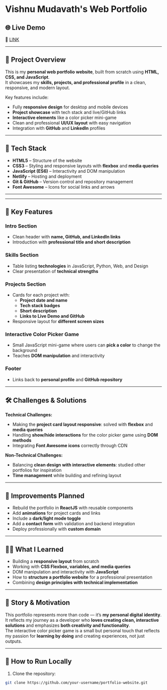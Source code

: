 # Vishnu Mudavath's Web Portfolio


## 🌐 Live Demo
🔗 [LINK](https://vishnuchowhan-portfolio.netlify.app/) 

---

## 💼 Project Overview
This is my **personal web portfolio website**, built from scratch using **HTML, CSS, and JavaScript**.  
It showcases my **skills, projects, and professional profile** in a clean, responsive, and modern layout.  

Key features include:
- Fully **responsive design** for desktop and mobile devices
- **Project showcase** with tech stack and live/GitHub links
- **Interactive elements** like a color picker mini-game
- Clean and professional **UI/UX layout** with easy navigation
- Integration with **GitHub** and **LinkedIn** profiles

---

## 🔧 Tech Stack
- **HTML5** – Structure of the website  
- **CSS3** – Styling and responsive layouts with **flexbox** and **media queries**  
- **JavaScript (ES6)** – Interactivity and DOM manipulation  
- **Netlify** – Hosting and deployment  
- **Git & GitHub** – Version control and repository management  
- **Font Awesome** – Icons for social links and arrows  

---

---

## 🧩 Key Features

### Intro Section
- Clean header with **name, GitHub, and LinkedIn links**  
- Introduction with **professional title and short description**  

### Skills Section
- Table listing **technologies** in JavaScript, Python, Web, and Design  
- Clear presentation of **technical strengths**

### Projects Section
- Cards for each project with:
  - **Project date and name**
  - **Tech stack badges**
  - **Short description**
  - **Links to Live Demo and GitHub**
- Responsive layout for **different screen sizes**  

### Interactive Color Picker Game
- Small JavaScript mini-game where users can **pick a color** to change the background  
- Teaches **DOM manipulation** and interactivity  

### Footer
- Links back to **personal profile** and **GitHub repository**  

---

## 🛠 Challenges & Solutions

**Technical Challenges:**
- Making the **project card layout responsive**: solved with **flexbox** and **media queries**  
- Handling **show/hide interactions** for the color picker game using **DOM methods**  
- Integrating **Font Awesome icons** correctly through CDN  

**Non-Technical Challenges:**
- Balancing **clean design with interactive elements**: studied other portfolios for inspiration  
- **Time management** while building and refining layout  

---

## 🚀 Improvements Planned
- Rebuild the portfolio in **ReactJS** with reusable components  
- Add **animations** for project cards and links  
- Include a **dark/light mode toggle**  
- Add a **contact form** with validation and backend integration  
- Deploy professionally with **custom domain**  

---

## 🧑‍💻 What I Learned
- Building a **responsive layout** from scratch  
- Working with **CSS Flexbox, variables, and media queries**  
- DOM manipulation and interactivity with **JavaScript**  
- How to **structure a portfolio website** for a professional presentation  
- Combining **design principles with technical implementation**  

---

## 📖 Story & Motivation
This portfolio represents more than code — it’s **my personal digital identity**.  
It reflects my journey as a developer who **loves creating clean, interactive solutions** and emphasizes **both creativity and functionality**.  
The interactive color picker game is a small but personal touch that reflects my passion for **learning by doing** and creating experiences, not just outputs.

---


## 🎯 How to Run Locally
1. Clone the repository:
```bash
git clone https://github.com/your-username/portfolio-website.git

